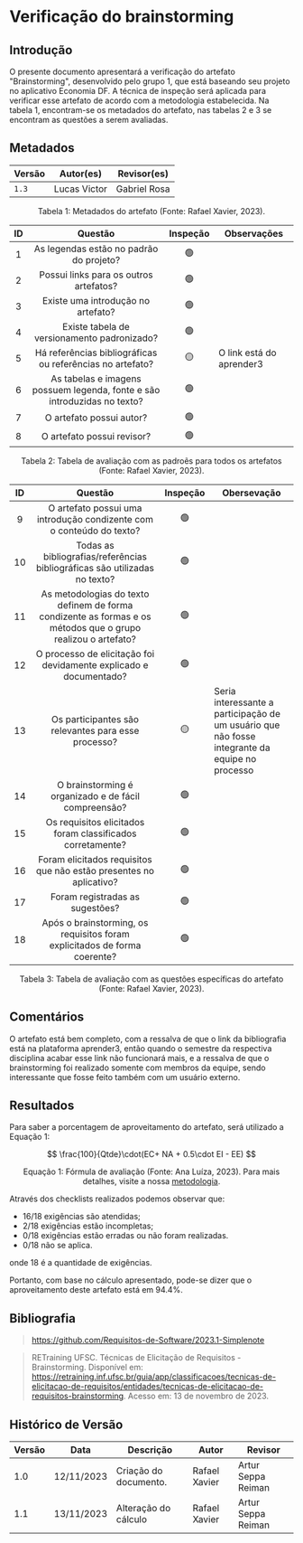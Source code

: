 # Verificação do brainstorming

## Introdução

O presente documento apresentará a verificação do artefato "Brainstorming", desenvolvido pelo grupo 1, que está baseando seu projeto no aplicativo Economia DF. A técnica de inspeção será aplicada para verificar esse artefato de acordo com a metodologia estabelecida. Na tabela 1, encontram-se os metadados do artefato, nas tabelas 2 e 3 se encontram as questões a serem avaliadas.

## Metadados

<center>

| Versão | Autor(es)             | Revisor(es)             |
| ---------------- | ----------------- | ------------------- |
| `1.3`        | Lucas Victor | Gabriel Rosa |


</center>

<div style="text-align: center">
<p> Tabela 1: Metadados do artefato (Fonte: Rafael Xavier, 2023). </p>
</div>

| ID |                                 Questão                                 | Inspeção | Observações             |
| :-: | :-----------------------------------------------------------------------: | :--------: | ------------------------- |
| 1 |                 As legendas estão no padrão do projeto?                 |     🟢     |                           |
| 2 |                  Possui links para os outros artefatos?                  |    🟢    |                           |
| 3 |                   Existe uma introdução no artefato?                   |     🟢     |                           |
| 4 |                Existe tabela de versionamento padronizado?                |     🟢     |                           |
| 5 |      Há referências bibliográficas ou referências no artefato?      |     🟡     | O link está do aprender3 |
| 6 | As tabelas e imagens possuem legenda, fonte e são introduzidas no texto? |     🟢     |                           |
| 7 |                         O artefato possui autor?                         |     🟢     |                           |
| 8 |                        O artefato possui revisor?                        |     🟢     |                           |

<div style="text-align: center">
<p> Tabela 2: Tabela de avaliação com as padroẽs para todos os artefatos (Fonte: Rafael Xavier, 2023). </p>
</div>

| ID |                                   Questão                                   | Inspeção | Obersevação                                                                           |
| :-: | :--------------------------------------------------------------------------: | :--------: | --------------------------------------------------------------------------------------- |
| 9 |    O artefato possui uma introdução condizente com o conteúdo do texto?    |     🟢     |                                                                                         |
| 10 |             Todas as bibliografias/referências bibliográficas são utilizadas no texto?             |    🟢      | |
| 11 |              	As metodologias do texto definem de forma condizente as formas e os métodos que o grupo realizou o artefato?             |     🟢     |                                                                                         |
| 12 |  	O processo de elicitação foi devidamente explicado e documentado?  |     🟢     |                                                                                         |
| 13 | 	Os participantes são relevantes para esse processo? |    🟡      |     Seria interessante a participação de um usuário que não fosse integrante da equipe no processo        |
| 14 | 	O brainstorming é organizado e de fácil compreensão? |    🟢      |             |
| 15 | 	Os requisitos elicitados foram classificados corretamente? |    🟢      |             |
| 16 | 	Foram elicitados requisitos que não estão presentes no aplicativo? |    🟢      |             |
| 17 | 	Foram registradas as sugestões? |    🟢      |             |
| 18 | 	Após o brainstorming, os requisitos foram explicitados de forma coerente? |    🟢      |             |

<div style="text-align: center">
<p> Tabela 3: Tabela de avaliação com as questões específicas do artefato (Fonte: Rafael Xavier, 2023). </p>
</div>

## Comentários

O artefato está bem completo, com a ressalva de que o link da bibliografia está na plataforma aprender3, então quando o semestre da respectiva disciplina acabar esse link não funcionará mais, e a ressalva de que o brainstorming foi realizado somente com membros da equipe, sendo interessante que fosse feito também com um usuário externo.

## Resultados

Para saber a porcentagem de aproveitamento do artefato, será utilizado a Equação 1:

$$ 
\frac{100}{Qtde}\cdot(EC+ NA + 0.5\cdot EI - EE)
$$

<div style="text-align: center">
<p>Equação 1: Fórmula de avaliação (Fonte: Ana Luíza, 2023). Para mais detalhes, visite a nossa <a href="../metodologia.md">metodologia</a>.</p>

</div>


Através dos checklists realizados podemos observar que:

- 16/18 exigências são atendidas;
- 2/18 exigências estão incompletas;
- 0/18 exigências estão erradas ou não foram realizadas.
- 0/18 não se aplica.

onde 18 é a quantidade de exigências.

Portanto, com base no cálculo apresentado, pode-se dizer que o aproveitamento deste artefato está em 94.4%.



## Bibliografia

> https://github.com/Requisitos-de-Software/2023.1-Simplenote

> RETraining UFSC. Técnicas de Elicitação de Requisitos - Brainstorming. Disponível em: https://retraining.inf.ufsc.br/guia/app/classificacoes/tecnicas-de-elicitacao-de-requisitos/entidades/tecnicas-de-elicitacao-de-requisitos-brainstorming. Acesso em: 13 de novembro de 2023.

## Histórico de Versão

| Versão | Data       | Descrição                                             | Autor              | Revisor |
| ------ | ---------- | ----------------------------------------------------- | ------------------ | ------- |
| 1.0    | 12/11/2023 | Criação do documento. | Rafael Xavier  |Artur Seppa Reiman |
| 1.1    | 13/11/2023 | Alteração do cálculo  | Rafael Xavier  |Artur Seppa Reiman |